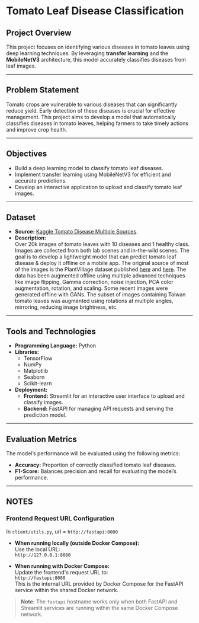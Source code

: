 # Tomato Leaf Disease Classification

## Project Overview

This project focuses on identifying various diseases in tomato leaves using deep learning techniques. By leveraging **transfer learning** and the **MobileNetV3** architecture, this model accurately classifies diseases from leaf images.

---

## Problem Statement

Tomato crops are vulnerable to various diseases that can significantly reduce yield. Early detection of these diseases is crucial for effective management. This project aims to develop a model that automatically classifies diseases in tomato leaves, helping farmers to take timely actions and improve crop health.

---

## Objectives

- Build a deep learning model to classify tomato leaf diseases.
- Implement transfer learning using MobileNetV3 for efficient and accurate predictions.
- Develop an interactive application to upload and classify tomato leaf images.

---

## Dataset

- **Source:** [Kaggle Tomato Disease Multiple Sources](https://www.kaggle.com/datasets/cookiefinder/tomato-disease-multiple-sources).
- **Description:**  
  Over 20k images of tomato leaves with 10 diseases and 1 healthy class. Images are collected from both lab scenes and in-the-wild scenes. The goal is to develop a lightweight model that can predict tomato leaf disease & deploy it offline on a mobile app.
  The original source of most of the images is the PlantVillage dataset published [here](https://data.mendeley.com/datasets/tywbtsjrjv/1) and [here](https://data.mendeley.com/datasets/ngdgg79rzb/1). The data has been augmented offline using multiple advanced techniques like image flipping, Gamma correction, noise injection, PCA color augmentation, rotation, and scaling. Some recent images were generated offline with GANs. The subset of images containing Taiwan tomato leaves was augmented using rotations at multiple angles, mirroring, reducing image brightness, etc.

---

## Tools and Technologies

- **Programming Language:** Python
- **Libraries:**
  - TensorFlow
  - NumPy
  - Matplotlib
  - Seaborn
  - Scikit-learn
- **Deployment:**
  - **Frontend:** Streamlit for an interactive user interface to upload and classify images.
  - **Backend:** FastAPI for managing API requests and serving the prediction model.

---

## Evaluation Metrics

The model’s performance will be evaluated using the following metrics:

- **Accuracy:** Proportion of correctly classified tomato leaf diseases.
- **F1-Score:** Balances precision and recall for evaluating the model’s performance.

---

## NOTES

### Frontend Request URL Configuration

In `client/utils.py`, url = `http://fastapi:8080`

- **When running locally (outside Docker Compose):**  
  Use the local URL:  
  `http://127.0.0.1:8080`

- **When running with Docker Compose:**  
  Update the frontend's request URL to:  
  `http://fastapi:8080`  
  This is the internal URL provided by Docker Compose for the FastAPI service within the shared Docker network.

> **Note:** The `fastapi` hostname works only when both FastAPI and Streamlit services are running within the same Docker Compose network.
